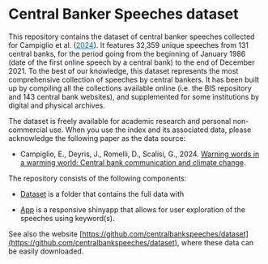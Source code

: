 # Central Banker Speeches dataset

This repository contains the dataset of central banker speeches collected for Campiglio et al. (<a style="color:#0569b9;" href="" target="_blank" rel="noopener">2024</a>). It features 32,359 unique speeches from 131 central banks, for the period going from the beginning of January 1986 (date of the first online speech by a central bank) to the end of December 2021.
To the best of our knowledge, this dataset represents the most comprehensive collection of speeches by central bankers. It has been built up by compiling all the collections available online (i.e. the BIS repository and 143 central bank websites), and supplemented for some institutions by digital and physical archives. 

The dataset is freely available for academic research and personal non-commercial use.
When you use the index and its associated data, please acknowledge the following paper as the data source:
- Campiglio, E., Deyris, J., Romelli, D., Scalisi, G., 2024. [Warning words in a warming world: Central bank communication and climate change](). 


The repository consists of the following components:

- [Dataset](https://github.com/centralbankspeeches/dataset) is a folder that contains the full data with 
  
- [App](https://github.com/centralbankspeeches/app) is a responsive shinyapp that allows for user exploration of the speeches using keyword(s). 

See also the website [https://github.com/centralbankspeeches/dataset](https://github.com/centralbankspeeches/dataset), where these data can be easily downloaded. 
